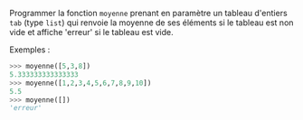 Programmer la fonction `moyenne` prenant en paramètre un tableau d'entiers `tab` (type
`list`) qui renvoie la moyenne de ses éléments si le tableau est non vide et affiche
'erreur' si le tableau est vide.

Exemples :

```python
>>> moyenne([5,3,8])
5.333333333333333
>>> moyenne([1,2,3,4,5,6,7,8,9,10])
5.5
>>> moyenne([])
'erreur'
```

